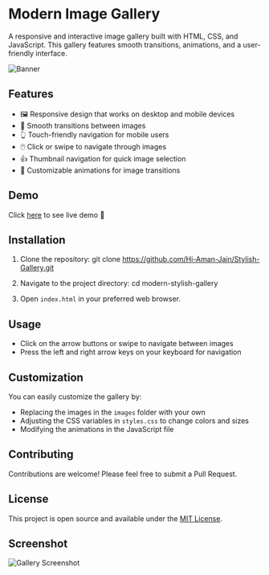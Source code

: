 # Modern Image Gallery

A responsive and interactive image gallery built with HTML, CSS, and JavaScript. This gallery features smooth transitions, animations, and a user-friendly interface.

![Banner](banner.png)

## Features

- 🖼️ Responsive design that works on desktop and mobile devices
- 🔄 Smooth transitions between images
- 👆 Touch-friendly navigation for mobile users
- 🖱️ Click or swipe to navigate through images
- 👍 Thumbnail navigation for quick image selection
- 🎨 Customizable animations for image transitions

## Demo

Click [here](https://hi-aman-jain.github.io/Stylish-Gallery/) to see live demo 🤟

## Installation

1. Clone the repository:
git clone https://github.com/Hi-Aman-Jain/Stylish-Gallery.git

2. Navigate to the project directory:
cd modern-stylish-gallery

3. Open `index.html` in your preferred web browser.

## Usage

- Click on the arrow buttons or swipe to navigate between images
- Press the left and right arrow keys on your keyboard for navigation

## Customization

You can easily customize the gallery by:

- Replacing the images in the `images` folder with your own
- Adjusting the CSS variables in `styles.css` to change colors and sizes
- Modifying the animations in the JavaScript file

## Contributing

Contributions are welcome! Please feel free to submit a Pull Request.

## License

This project is open source and available under the [MIT License](LICENSE).

## Screenshot

![Gallery Screenshot](screenshort.png)